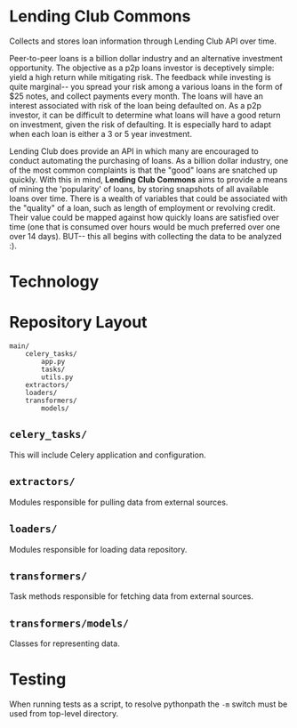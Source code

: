 # Lending Club Commons
Collects and stores loan information through Lending Club API over time.

Peer-to-peer loans is a billion dollar industry and an alternative investment opportunity. The
objective as a p2p loans investor is deceptively simple: yield a high return while mitigating risk.
The feedback while investing is quite marginal-- you spread your risk among a various loans in the
form of $25 notes, and collect payments every month. The loans will have an interest associated with
risk of the loan being defaulted on. As a p2p investor, it can be difficult to determine what loans
will have a good return on investment, given the risk of defaulting. It is especially hard to adapt
when each loan is either a 3 or 5 year investment.

Lending Club does provide an API in which many are encouraged to conduct automating the purchasing of
loans. As a billion dollar industry, one of the most common complaints is that the "good" loans are
snatched up quickly. With this in mind, __Lending Club Commons__ aims to provide a means of mining
the 'popularity' of loans, by storing snapshots of all available loans over time. There is a wealth
of variables that could be associated with the "quality" of a loan, such as length of employment or
revolving credit. Their value could be mapped against how quickly loans are satisfied over time
(one that is consumed over hours would be much preferred over one over 14 days). BUT-- this all
begins with collecting the data to be analyzed :).


# Technology



# Repository Layout
```
main/
    celery_tasks/
        app.py
        tasks/
        utils.py
    extractors/
    loaders/
    transformers/
        models/

```

## `celery_tasks/`
This will include Celery application and configuration.

## `extractors/`
Modules responsible for pulling data from external sources.

## `loaders/`
Modules responsible for loading data repository.

## `transformers/`
Task methods responsible for fetching data from external sources.

## `transformers/models/`
Classes for representing data.


# Testing
When running tests as a script, to resolve pythonpath the `-m` switch must be used from top-level
directory.
